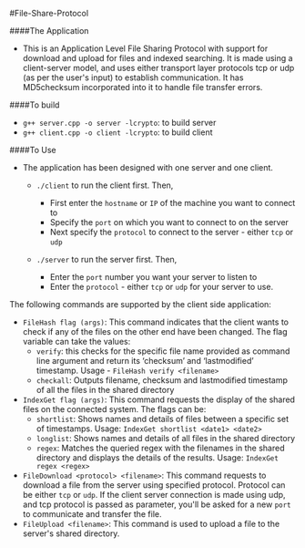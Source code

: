 #File-Share-Protocol

####The Application
- This is an Application Level File Sharing Protocol with support for download and upload for files and indexed searching. It is made using a client-server model, and uses either transport layer protocols tcp or udp (as per the user's input) to establish communication. It has MD5checksum incorporated into it to handle file transfer errors.

####To build
- `g++ server.cpp -o server -lcrypto`: to build server
- `g++ client.cpp -o client -lcrypto`: to build client

####To Use
- The application has been designed with one server and one client.
  - `./client` to run the client first. Then,
    - First enter the `hostname` or `IP` of the machine you want to connect to
    - Specify the `port` on which you want to connect to on the server
    - Next specify the `protocol` to connect to the server - either `tcp` or `udp`

  - `./server` to run the server first. Then,
    - Enter the `port` number you want your server to listen to
    - Enter the `protocol` - either `tcp` or `udp` for your server to use.


The following commands are supported by the client side application:  

- `FileHash flag (args)`: This command indicates that the client wants to check if any of the files on the other end have been changed. The flag variable can take the values:  
    - `verify`: this checks for the specific file name provided as command line argument and return its ‘checksum’ and ‘lastmodified’ timestamp. Usage - `FileHash verify <filename>`
    - `checkall`: Outputs filename, checksum and lastmodified timestamp of all the files in the shared directory
- `IndexGet flag (args)`: This command requests the display of the shared files on the connected system. The flags can be:
    - `shortlist`: Shows names and details of files between a specific set of timestamps. Usage: `IndexGet shortlist <date1> <date2>`
    - `longlist`: Shows names and details of all files in the shared directory
    - `regex`: Matches the queried regex with the filenames in the shared directory and displays the details of the results. Usage: `IndexGet regex <regex>`
- `FileDownload <protocol> <filename>`: This command requests to download a file from the server using specified protocol. Protocol can be either `tcp` or `udp`. If the client server connection is made using udp, and tcp protocol is passed as parameter, you'll be asked for a new `port` to communicate and transfer the file.
- `FileUpload <filename>`: This command is used to upload a file to the server's shared directory.
